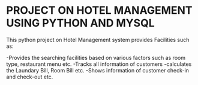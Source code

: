 # PROJECT ON HOTEL MANAGEMENT USING PYTHON AND MYSQL
  
This python project on Hotel Management system provides Facilities such as:

-Provides the searching facilities based on various factors such as room type, restaurant menu etc.
-Tracks all information of customers
-calculates the Laundary Bill, Room Bill etc.
-Shows information of customer check-in and check-out etc.
 


